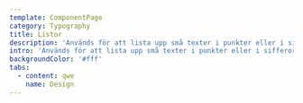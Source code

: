 ```yaml
---
template: ComponentPage
category: Typography
title: Listor
description: 'Används för att lista upp små texter i punkter eller i sifferordning. '
intro: 'Används för att lista upp små texter i punkter eller i sifferordning. '
backgroundColor: '#fff'
tabs:
  - content: qwe
    name: Design
---
```


